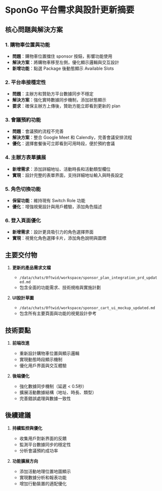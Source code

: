 # SponGo 平台需求與設計更新摘要

## 核心問題與解決方案

### 1. 購物車位置與功能
- **問題**：購物車位置擋住 sponsor 按鈕，影響功能使用
- **解決方案**：將購物車移至左側，優化顯示邏輯與交互設計
- **新增功能**：點選 Package 後動態顯示 Available Slots

### 2. 平台串接穩定性
- **問題**：主辦方和贊助方平台數據同步不穩定
- **解決方案**：強化實時數據同步機制，添加狀態顯示
- **要求**：確保主辦方上傳後，贊助方能立即看到更新的 plan

### 3. 會議預約功能
- **問題**：會議預約流程不完善
- **解決方案**：整合 Google Meet 和 Calendly，完善會議安排流程
- **優化**：選擇套餐後可立即看到可用時段，便於預約會議

### 4. 主辦方表單擴展
- **新增需求**：添加詳細地址、活動時長和活動類型欄位
- **實現**：設計完整的表單界面，支持詳細地址輸入與時長設定

### 5. 角色切換功能
- **保留功能**：維持現有 Switch Role 功能
- **優化**：增強視覺設計與用戶體驗，添加角色描述

### 6. 登入頁面優化
- **新增需求**：設計更具吸引力的角色選擇界面
- **實現**：視覺化角色選擇卡片，添加角色說明與圖標

## 主要交付物

1. **更新的產品需求文檔**
   - `/data/chats/0ftwid/workspace/sponsor_plan_integration_prd_updated.md`
   - 包含全面的功能需求、技術規格與實施計劃

2. **UI設計草圖**
   - `/data/chats/0ftwid/workspace/sponsor_cart_ui_mockup_updated.md`
   - 包含所有主要頁面與功能的視覺設計參考

## 技術要點

1. **前端改進**
   - 重新設計購物車位置與顯示邏輯
   - 實現動態時段顯示機制
   - 優化用戶界面與交互體驗

2. **後端優化**
   - 強化數據同步機制（延遲 < 0.5秒）
   - 擴展活動數據結構（地址、時長、類型）
   - 完善錯誤處理與數據一致性

## 後續建議

1. **持續監控與優化**
   - 收集用戶對新界面的反饋
   - 監測平台數據同步的穩定性
   - 分析會議預約成功率

2. **功能擴展方向**
   - 添加活動地理位置地圖顯示
   - 實現數據分析和報表功能
   - 增加行動裝置的適配優化